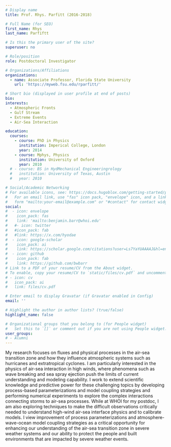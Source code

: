 ```yaml
---
# Display name
title: Prof. Rhys. Parfitt (2016-2018)

# Full Name (for SEO)
first_name: Rhys
last_name: Parfiftt

# Is this the primary user of the site?
superuser: no

# Role/position
role: Postdoctoral Investigator

# Organizations/Affiliations
organizations:
  - name: Associate Professor, Florida State University
    url: 'https://myweb.fsu.edu/rparfitt/'

# Short bio (displayed in user profile at end of posts)
bio: 
interests:
  - Atmospheric Fronts
  - Gulf Stream
  - Extreme Events
  - Air-Sea Interaction

education:
  courses:
    - course: PhD in Physics
      institution: Imperical College, London
      year: 2014
    - course: Mphys, Physics
      institution: University of Oxford
      year: 2010
  # - course: BS in HydMechanical Engineeringrology
  #   institution: University of Texas, Austin
  #   year: 2010

# Social/Academic Networking
# For available icons, see: https://docs.hugoblox.com/getting-started/page-builder/#icons
#   For an email link, use "fas" icon pack, "envelope" icon, and a link in the
#   form "mailto:your-email@example.com" or "#contact" for contact widget.
social:
#  - icon: envelope
#    icon_pack: fas
#    link: 'mailto:benjamin.barr@whoi.edu'
#   #- icon: twitter
#   #icon_pack: fab
#   #link: https://x.com/hyodae
#  - icon: google-scholar
#    icon_pack: ai
#    link: https://scholar.google.com/citations?user=Ls7YaYUAAAAJ&hl=en
#  - icon: github
#    icon_pack: fab
#    link: https://github.com/bwbarr
# Link to a PDF of your resume/CV from the About widget.
# To enable, copy your resume/CV to `static/files/cv.pdf` and uncomment the lines below.
# - icon: cv
#   icon_pack: ai
#   link: files/cv.pdf

# Enter email to display Gravatar (if Gravatar enabled in Config)
email: ''

# Highlight the author in author lists? (true/false)
highlight_name: false

# Organizational groups that you belong to (for People widget)
#   Set this to `[]` or comment out if you are not using People widget.
user_groups:
# - Alumni
---
```


My research focuses on fluxes and physical processes in the air-sea transition zone and how they influence atmospheric systems such as hurricanes and extratropical cyclones.  I am particularly interested in the physics of air-sea interaction in high winds, where phenomena such as wave breaking and sea spray ejection push the limits of current understanding and modeling capability.  I work to extend scientific knowledge and predictive power for these challenging topics by developing process-based parameterizations and model coupling strategies and performing numerical experiments to explore the complex interactions connecting storms to air-sea processes.  While at WHOI for my postdoc, I am also exploring techniques to make the difficult observations critically needed to understand high-wind air-sea interface physics and to calibrate models.  I view improvement of process parameterizations and atmosphere-wave-ocean model coupling strategies as a critical opportunity for enhancing our understanding of the air-sea transition zone in severe weather systems and our ability to protect the people and built environments that are impacted by severe weather events.
